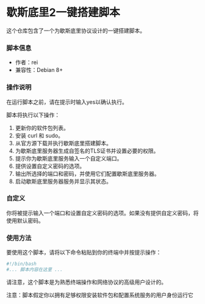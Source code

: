 
# 歇斯底里2一键搭建脚本

这个仓库包含了一个为歇斯底里协议设计的一键搭建脚本。

### 脚本信息
- 作者：rei
- 兼容性：Debian 8+

### 操作说明

在运行脚本之前，请在提示时输入yes以确认执行。

脚本将执行以下操作：
1. 更新你的软件包列表。
2. 安装 curl 和 sudo。
3. 从官方源下载并执行歇斯底里搭建脚本。
4. 为歇斯底里服务器生成自签名的TLS证书并设置必要的权限。
5. 提示你为歇斯底里服务输入一个自定义端口。
6. 提供设置自定义密码的选项。
7. 输出所选择的端口和密码，并使用它们配置歇斯底里服务器。
8. 启动歇斯底里服务器服务并显示其状态。

### 自定义

你将被提示输入一个端口和设置自定义密码的选项。如果没有提供自定义密码，将使用默认密码。

### 使用方法

要使用这个脚本，请将以下命令粘贴到你的终端中并按提示操作：

```bash
#!/bin/bash
#... 脚本内容在这里 ...
```

请注意，这个脚本是为熟悉终端操作和网络协议的高级用户设计的。

注意：脚本假定你以拥有足够权限安装软件包和配置系统服务的用户身份运行它
